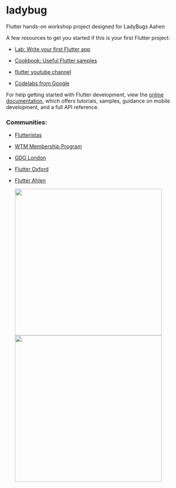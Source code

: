 # ladybug

Flutter hands-on workshop project designed for LadyBugs Aahen



A few resources to get you started if this is your first Flutter project:

- [Lab: Write your first Flutter app](https://docs.flutter.dev/get-started/codelab)
- [Cookbook: Useful Flutter samples](https://docs.flutter.dev/cookbook)

- [flutter youtube channel](https://www.youtube.com/@flutterdev)

- [Codelabs from Google](https://codelabs.developers.google.com/?text=flutter)

For help getting started with Flutter development, view the
[online documentation](https://docs.flutter.dev/), which offers tutorials,
samples, guidance on mobile development, and a full API reference.

### Communities:

- [Flutteristas](https://flutteristas.org/)
- [WTM Membership Program](https://developers.google.com/womentechmakers/members)
- [GDG London](https://gdg.community.dev/gdg-london/)
- [Flutter Oxford](https://www.meetup.com/flutter-oxford/)
- [Flutter Ahlen](https://www.meetup.com/flutter-ahlen/)

  <img src="https://github.com/Anna-Myzukina/" height="400"> <img src="https://github.com/Anna-Myzukina/" height="400">
